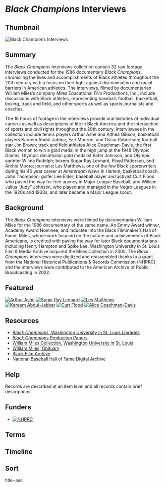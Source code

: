 # *Black Champions* Interviews

## Thumbnail

![*Black Champions* Interviews](https://s3.amazonaws.com/americanarchive.org/special-collections/WallStreetWeek_mainimage.jpg "*Black Champions* Interviews")

## Summary

The *Black Champions* Interviews collection contain 32 raw footage interviews conducted for the 1986 documentary *Black Champions*, chronicling the lives and accomplishments of Black athletes throughout the 20th century with a focus on their fight against discrimination and racial barriers in American athletics. The interviews, filmed by documentarian William Miles’s company Miles Educational Film Productions, Inc., include discussions with Black athletes, representing baseball, football, basketball, boxing, track and field, and other sports as well as sports journalists and coaches. 

The 18 hours of footage in the interviews provide oral histories of individual careers as well as descriptions of life in Black America and the intersection of sports and civil rights throughout the 20th century. Interviewees in the collection include tennis players Arthur Ashe and Althea Gibson; basketball players Kareem Abdul-Jabbar, Earl Monroe, and Oscar Robertson; football star Jim Brown; track and field athletes Alice Coachman-Davis, the first Black woman to win a gold medal in the high jump at the 1948 Olympic Games, Olympic decathalon gold medalist Rafer Johnson, and Olympic sprinter Wilma Rudolph; boxers Sugar Ray Leonard, Floyd Patterson, and Archie Moore; journalist Les Matthews, one of the few Black sportswriters during his 40 year career at *Amsterdam News* in Harlem; basketball coach John Thompson; golfer Lee Elder; baseball player and activist Curt Flood who paved the way for free agency in Major League Baseball; and William Julius “Judy” Johnson, who played and managed in the Negro Leagues in the 1920s and 1930s, and later became a Major League scout.

## Background

The *Black Champions* interviews were filmed by documentarian William Miles for the 1986 documentary of the same name. An Emmy Award winner, Academy Award Nominee, and inductee into the Black Filmmaker’s Hall of Fame, Miles, whose work focused on the culture and achievements of Black Americans, is credited with paving the way for later Black documentarians including Henry Hampton and Spike Lee. Washington University in St. Louis Film & Media Archive acquired the Miles Collection in 2005. The *Black Champions* interviews were digitized and reassembled thanks to a grant from the National Historical Publications & Records Commission (NHPRC), and the interviews were contributed to the American Archive of Public Broadcasting in 2022. 

## Featured

[![Arthur Ashe](https://s3.amazonaws.com/americanarchive.org/special-collections/cpb-aacip_4c9dc622ae9.jpg)](/catalog/cpb-aacip-4c9dc622ae9)
[![Sugar Ray Leonard](https://s3.amazonaws.com/americanarchive.org/special-collections/cpb-aacip_3d6da8ac245.jpg)](/catalog/cpb-aacip-3d6da8ac245)
[![Les Matthews](https://s3.amazonaws.com/americanarchive.org/special-collections/cpb-aacip_cb8361b9f1b.jpg)](/catalog/cpb-aacip-cb8361b9f1b)
[![Kareem Abdul-Jabbar](https://s3.amazonaws.com/americanarchive.org/special-collections/cpb-aacip_eb547dab27c.jpg)](/catalog/cpb-aacip-eb547dab27c)
[![Curt Flood](https://s3.amazonaws.com/americanarchive.org/special-collections/cpb-aacip_430b63fafa6.jpg)](/catalog/cpb-aacip-430b63fafa6)
[![Alice Coachman-Davis](https://s3.amazonaws.com/americanarchive.org/special-collections/cpb-aacip_3fee37c3060.jpg)](/catalog/cpb-aacip-3fee37c3060)

## Resources

- [*Black Champions*, Washington University in St. Louis Libraries](http://repository.wustl.edu/spotlight/black-champions)
- [*Black Champions* Production Papers](https://aspace.wustl.edu/repositories/7/resources/23)
- [William Miles Collection, Washington University in St. Louis](https://library.wustl.edu/spec/william-miles-collection/)
- [William Miles, Obituary](https://www.blackpast.org/african-american-history/miles-william-1931/)
- [Black Film Archive](https://blackfilmarchive.com/)
- [National Baseball Hall of Fame Digital Archive](https://collection.baseballhall.org/)

## Help

Records are described at an item level and all records contain brief descriptions.

## Funders

- [![NHPRC](https://s3.amazonaws.com/americanarchive.org/org-logos/nhprc-logo.jpg "NHPRC logo")](https://www.archives.gov/nhprc)

## Terms

## Timeline

## Sort

title+asc
